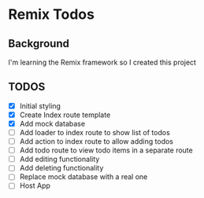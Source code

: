 # Remix Todos

## Background

I'm learning the Remix framework so I created this project

## TODOS

- [x] Initial styling
- [x] Create Index route template
- [x] Add mock database
- [ ] Add loader to index route to show list of todos
- [ ] Add action to index route to allow adding todos
- [ ] Add todo route to view todo items in a separate route
- [ ] Add editing functionality
- [ ] Add deleting functionality
- [ ] Replace mock database with a real one
- [ ] Host App
